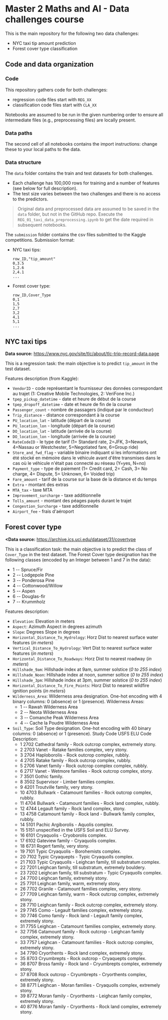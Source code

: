 # Master 2 Maths and AI - Data challenges course

This is the main repository for the following two data challenges:
- NYC taxi tip amount prediction
- Forest cover type classification

## Code and data organization

### Code
This repository gathers code for both challenges:

- regression code files start with `REG_XX`
- classification code files start with `CLA_XX`

Notebooks are assumed to be run in the given numbering order to ensure all intermediate files (e.g., preprocessing files) are locally present.

### Data paths

The second cell of all notebooks contains the import instructions: change these to your local paths to the data.

### Data structure

The `data` folder contains the train and test datasets for both challenges.
- Each challenge has 100,000 rows for training and a number of features (see below for full description).
- The test size varies between the two challenges and there is no access to the predictors.

> Original data and preprocessed data are assumed to be saved in the `data` folder, but not in the GitHub repo. Execute the `REG_01_taxi_data_preprocessing.ipynb`
> to get the date required in subsequent notebooks.

The `submission` folder contains the csv files submitted to the Kaggle competitions. Submission format:
- NYC taxi tips:
    ```
    row_ID,"tip_amount"
    0,3.5
    1,2.6
    2,4.1
    ...
    ```
- Forest cover type:
    ```
    row_ID,Cover_Type
    0,1
    1,5
    2,7
    3,2
    4,1
    5,1
    ...
    ```

## NYC taxi tips

**Data source:** https://www.nyc.gov/site/tlc/about/tlc-trip-record-data.page

This is a regression task: the main objective is to predict `tip_amount` in the test dataset.

Features description (from Kaggle):

- `VendorID` - code représentant le fournisseur des données correspondant au trajet (1: Creative Mobile Technologies, 2: VeriFone Inc.)
- `tpep_pickup_datetime` - date et heure de début de la course
- `tpep_dropoff_datetime` - date et heure de fin de la course
- `Passenger_count` - nombre de passagers (indiqué par le conducteur)
- `Trip_distance` - distance correspondant à la course
- `PU_location_lat` - latitude (départ de la course)
- `PU_location_lon` - longitude (départ de la course)
- `DO_location_lat` - latitude (arrivée de la course)
- `DO_location_lon` - longitude (arrivée de la course)
- `RateCodeID` - le type de tarif (1= Standard rate, 2=JFK, 3=Newark, 4=Nassau or Westchester, 5=Negotiated fare, 6=Group ride)
- `Store_and_fwd_flag` - variable binaire indiquant si les informations ont été stocké en mémoire dans le véhicule avant d'être transmises dans le cas où le véhicule n'était pas connecté au réseau (Y=yes, N=no)
- `Payment_type` - type de paiement (1= Credit card, 2= Cash, 3= No charge, 4= Dispute, 5= Unknown, 6= Voided trip)
- `Fare_amount` - tarif de la course sur la base de la distance et du temps
- `Extra` - montant des extras
- `MTA_tax` - taxe MTA
- `Improvement_surcharge` - taxe additionnelle
- `Tolls_amount` - montant des péages payés durant le trajet
- `Congestion_Surcharge` - taxe additionnelle
- `Airport_fee` - frais d'aéroport

## Forest cover type

**<Data source:** https://archive.ics.uci.edu/dataset/31/covertype

This is a classification task: the main objective is to predict the class of `Cover_Type` in the test dataset. The Forest Cover type designation has the following classes (encoded by an Integer between 1 and 7 in the data):
- 1 -- Spruce/Fir
- 2 -- Lodgepole Pine
- 3 -- Ponderosa Pine
- 4 -- Cottonwood/Willow
- 5 -- Aspen
- 6 -- Douglas-fir
- 7 -- Krummholz

Features description:

- `Elevation`: Elevation in meters
- `Aspect`: Azimuth	Aspect in degrees azimuth
- `Slope`: Degrees	Slope in degrees
- `Horizontal_Distance_To_Hydrology`: Horz Dist to nearest surface water features (*in meters*)
- `Vertical_Distance_To_Hydrology`: Vert Dist to nearest surface water features (*in meters*)
- `Horizontal_Distance_To_Roadways`: Horz Dist to nearest roadway (*in meters*)
- `Hillshade_9am`: Hillshade index at 9am, summer solstice (*0 to 255 index*)
- `Hillshade_Noon`: Hillshade index at noon, summer soltice (*0 to 255 index*)
- `Hillshade_3pm`: Hillshade index at 3pm, summer solstice (*0 to 255 index*)
- `Horizontal_Distance_To_Fire_Points`: Horz Dist to nearest wildfire ignition points (*in meters*)
- `Wilderness_Area`: Wilderness area designation. One-hot encoding with 4 binary columns: 0 (absence) or 1 (presence).
    Wilderness Areas:
    - 1 -- Rawah Wilderness Area
    - 2 -- Neota Wilderness Area
    - 3 -- Comanche Peak Wilderness Area
    - 4 -- Cache la Poudre Wilderness Area
- `Soil_Type`: Soil Type designation. One-hot encoding with 40 binary columns: 0 (absence) or 1 (presence). Study Code USFS ELU Code Description:
    - 1 2702 Cathedral family - Rock outcrop complex, extremely stony.
    - 2 2703 Vanet - Ratake families complex, very stony.
    - 3 2704 Haploborolis - Rock outcrop complex, rubbly.
    - 4 2705 Ratake family - Rock outcrop complex, rubbly.
    - 5 2706 Vanet family - Rock outcrop complex complex, rubbly.
    - 6 2717 Vanet - Wetmore families - Rock outcrop complex, stony.
    - 7 3501 Gothic family.
    - 8 3502 Supervisor - Limber families complex.
    - 9 4201 Troutville family, very stony.
    - 10 4703 Bullwark - Catamount families - Rock outcrop complex, rubbly.
    - 11 4704 Bullwark - Catamount families - Rock land complex, rubbly.
    - 12 4744 Legault family - Rock land complex, stony.
    - 13 4758 Catamount family - Rock land - Bullwark family complex, rubbly.
    - 14 5101 Pachic Argiborolis - Aquolis complex.
    - 15 5151 unspecified in the USFS Soil and ELU Survey.
    - 16 6101 Cryaquolis - Cryoborolis complex.
    - 17 6102 Gateview family - Cryaquolis complex.
    - 18 6731 Rogert family, very stony.
    - 19 7101 Typic Cryaquolis - Borohemists complex.
    - 20 7102 Typic Cryaquepts - Typic Cryaquolls complex.
    - 21 7103 Typic Cryaquolls - Leighcan family, till substratum complex.
    - 22 7201 Leighcan family, till substratum, extremely bouldery.
    - 23 7202 Leighcan family, till substratum - Typic Cryaquolls complex.
    - 24 7700 Leighcan family, extremely stony.
    - 25 7701 Leighcan family, warm, extremely stony.
    - 26 7702 Granile - Catamount families complex, very stony.
    - 27 7709 Leighcan family, warm - Rock outcrop complex, extremely stony.
    - 28 7710 Leighcan family - Rock outcrop complex, extremely stony.
    - 29 7745 Como - Legault families complex, extremely stony.
    - 30 7746 Como family - Rock land - Legault family complex, extremely stony.
    - 31 7755 Leighcan - Catamount families complex, extremely stony.
    - 32 7756 Catamount family - Rock outcrop - Leighcan family complex, extremely stony.
    - 33 7757 Leighcan - Catamount families - Rock outcrop complex, extremely stony.
    - 34 7790 Cryorthents - Rock land complex, extremely stony.
    - 35 8703 Cryumbrepts - Rock outcrop - Cryaquepts complex.
    - 36 8707 Bross family - Rock land - Cryumbrepts complex, extremely stony.
    - 37 8708 Rock outcrop - Cryumbrepts - Cryorthents complex, extremely stony.
    - 38 8771 Leighcan - Moran families - Cryaquolls complex, extremely stony.
    - 39 8772 Moran family - Cryorthents - Leighcan family complex, extremely stony.
    - 40 8776 Moran family - Cryorthents - Rock land complex, extremely stony.
